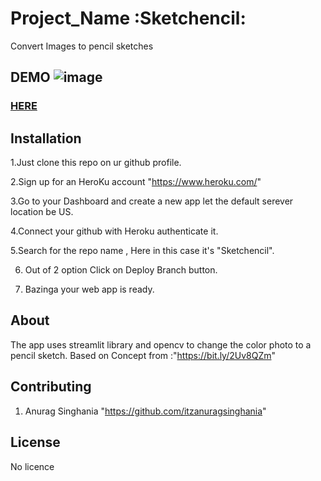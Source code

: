 # Project_Name :Sketchencil:
Convert Images to pencil sketches

## DEMO ![image](https://img.shields.io/badge/version-1.0.0-yellowgreen.svg)

###  [HERE]( https://sketchencil.herokuapp.com/)

## Installation
1.Just clone this repo on ur github profile.

2.Sign up for an HeroKu account "https://www.heroku.com/"

3.Go to your Dashboard and create a new app let the default serever location be US.

4.Connect your github with Heroku authenticate it.

5.Search for the repo name , Here in this case it's "Sketchencil".

6. Out of 2 option Click on Deploy Branch button.

7. Bazinga your web app is ready.

## About
The app uses streamlit library and opencv to change the color photo to a pencil sketch.
Based on Concept from :"https://bit.ly/2Uv8QZm"
## Contributing
1. Anurag Singhania "https://github.com/itzanuragsinghania"


## License
No licence
